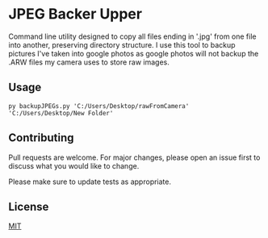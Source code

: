 # JPEG Backer Upper

Command line utility designed to copy all files ending in '.jpg' from one file into another, preserving directory structure. I use this tool to backup pictures I've taken into google photos as google photos will not backup the .ARW files my camera uses to store raw images. 

## Usage

```
py backupJPEGs.py 'C:/Users/Desktop/rawFromCamera' 'C:/Users/Desktop/New Folder'

```

## Contributing
Pull requests are welcome. For major changes, please open an issue first to discuss what you would like to change.

Please make sure to update tests as appropriate.

## License
[MIT](https://choosealicense.com/licenses/mit/)
